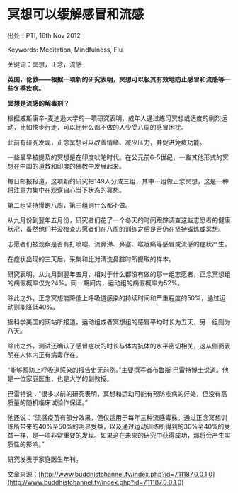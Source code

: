 # 冥想可以缓解感冒和流感

出处：PTI, 16th Nov 2012

Keywords: Meditation, Mindfulness, Flu

关键词：冥想，正念，流感

**英国，伦敦——根据一项新的研究表明，冥想可以极其有效地防止感冒和流感等一些冬季疾病。**

**冥想是流感的解毒剂？**

根据威斯康辛-麦迪逊大学的一项研究表明，成年人通过练习冥想或适度的剧烈运动，比如快步行走，可以比什么都不做的人少受八周的感冒困扰。

此前有研究发现，正念冥想可以改善情绪、减少压力，并促进免疫功能。

一些最早被提及的冥想是在印度吠陀时代。在公元前6-5世纪，一些其他形式的冥想在中国的道教和印度的佛教中发展起来。

每日邮报报道，这项新的研究把149人分成三组，其中一组做正念冥想，这是一种将注意力集中在观察自心当下状态的冥想。

第二组坚持慢跑八周，第三组则什么都不做。

从九月份到翌年五月份，研究者们花了一个冬天的时间跟踪调查这些志愿者的健康状况，虽然他们并没检查志愿者们在八周的训练之后是否仍在坚持锻炼或冥想。

志愿者们被观察是否有打喷嚏、流鼻涕、鼻塞、喉咙痛等感冒或流感的症状产生。

在症状出现的三天后，采集和比对清洗鼻腔时所提取的样本。

研究表明，从九月到翌年五月，相对于什么都没有做的那一组志愿者，正念冥想组的病假概率仅为24%。同一期间内，运动组的病假概率为52%。

除此之外，正念冥想能降低上呼吸道感染的持续时间和严重程度的50%，通过运动则能降低40%。

据科学美国的网站所报道，运动组或者冥想组的感冒平均时长为五天，另一组则为八天。

除此之外，测试还确认了感冒症状的时长与体内抗体的水平密切相关，这从侧面表明在人体内正有病毒存在。

“能够预防上呼吸道感染的报告史无前例。”主要撰写者布鲁斯·巴雷特博士说道。他是一位家庭医生，也是大学的副教授。

巴雷特说：“很多以前的研究表明，冥想和运动可能有预防疾病的好处，但没有高质量的随机临床试验作保证。”

他还说：“流感疫苗有部分效果，但仅适用于每年三种流感毒株。通过正念冥想训练所带来的40%至50%的明显受益，以及通过运动训练所得到的30%至40%的受益一样，是一项非常重要的发现。如果这在未来的研究中获得成功，那将会产生实质性的影响。”

研究发表于家庭医生年刊。

文章来源：[http://www.buddhistchannel.tv/index.php?id=7,11187,0,0,1,0](http://www.buddhistchannel.tv/index.php?id=7,11187,0,0,1,0)

